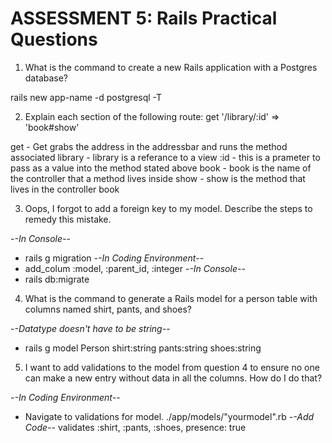 # ASSESSMENT 5: Rails Practical Questions

1. What is the command to create a new Rails application with a Postgres database?

rails new app-name -d postgresql -T

2. Explain each section of the following route:  get '/library/:id' => 'book#show'

get - Get grabs the address in the addressbar and runs the method associated
library - library is a referance to a view
:id - this is a prameter to pass as a value into the method stated above
book - book is the name of the controller that a method lives inside
show - show is the method that lives in the controller book

3. Oops, I forgot to add a foreign key to my model. Describe the steps to remedy this mistake.

-*-In Console-*-
- rails g migration
-*-In Coding Environment-*-
- add_colum :model, :parent_id, :integer
-*-In Console-*-
- rails db:migrate

4. What is the command to generate a Rails model for a person table with columns named shirt, pants, and shoes?

-*-Datatype doesn't have to be string-*-
- rails g model Person shirt:string pants:string shoes:string

5. I want to add validations to the model from question 4 to ensure no one can make a new entry without data in all the columns. How do I do that?

-*-In Coding Environment-*-
- Navigate to validations for model. ./app/models/"yourmodel".rb
-*-Add Code-*-
validates :shirt, :pants, :shoes, presence: true